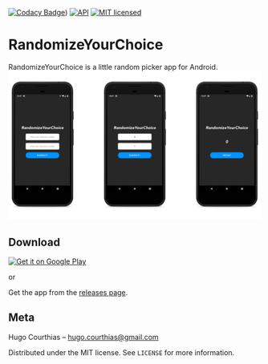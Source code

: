 [![Codacy Badge](https://api.codacy.com/project/badge/Grade/e7095180c44a4d04b4a1b11804d40990)](https://www.codacy.com?utm_source=github.com&amp;utm_medium=referral&amp;utm_content=Warza31/RandomizeYourChoice&amp;utm_campaign=Badge_Grade))
[![API](https://img.shields.io/badge/API-16%2B-brightgreen.svg?style=flat)](https://android-arsenal.com/api?level=16)
[![MIT licensed](https://img.shields.io/github/license/Warza31/RandomizeYourChoice.svg)](https://raw.githubusercontent.com/Warza31/RandomizeYourChoice/master/LICENSE)
# RandomizeYourChoice

RandomizeYourChoice is a little random picker app for Android.
![screenshots of app](./.github/readme_images/1.png)

## Download
<a href='https://play.google.com/store/apps/details?id=warzapp.randomizetyourchoice&pcampaignid=MKT-Other-global-all-co-prtnr-py-PartBadge-Mar2515-1'><img alt='Get it on Google Play' src='https://play.google.com/intl/en_us/badges/images/generic/en_badge_web_generic.png' width="200px"/></a>

or

Get the app from the [releases page](https://github.com/Warza31/RandomizeYourChoice/releases).

## Meta
Hugo Courthias – hugo.courthias@gmail.com

Distributed under the MIT license. See ``LICENSE`` for more information.
